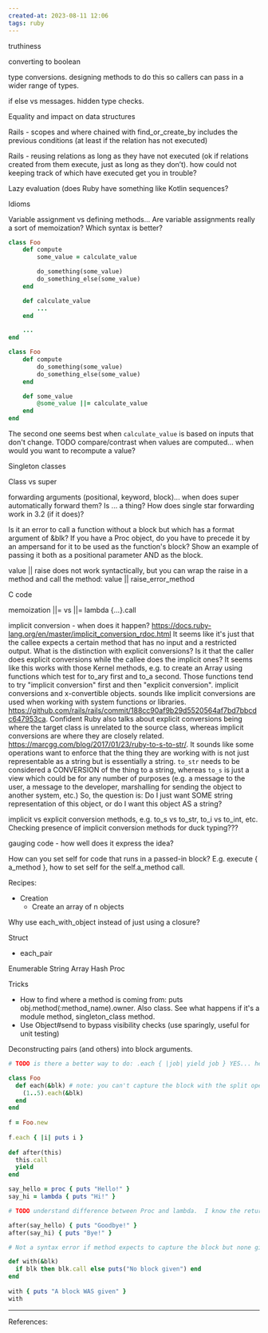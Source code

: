 ```yaml
---
created-at: 2023-08-11 12:06
tags: ruby
---
```


truthiness

converting to boolean

type conversions. designing methods to do this so callers can pass in a wider range of types.

if else vs messages. hidden type checks.

Equality and impact on data structures

Rails - scopes and where chained with find_or_create_by includes the previous conditions (at least if the relation has not executed)

Rails - reusing relations as long as they have not executed (ok if relations created from them execute, just as long as they don’t). how could not keeping track of which have executed get you in trouble?

Lazy evaluation (does Ruby have something like Kotlin sequences?

Idioms

Variable assignment vs defining methods... Are variable assignments really a sort of memoization? Which syntax is better?

```ruby
class Foo
	def compute
		some_value = calculate_value

		do_something(some_value)
		do_something_else(some_value)
	end

	def calculate_value
		...
	end

	...
end
```

```ruby
class Foo
	def compute
		do_something(some_value)
		do_something_else(some_value)
	end

	def some_value
		@some_value ||= calculate_value
	end
end
```

The second one seems best when `calculate_value` is based on inputs that don't change.
TODO compare/contrast when values are computed... when would you want to recompute a value?

Singleton classes

Class vs super

forwarding arguments (positional, keyword, block)... when does super automatically forward them?
Is ... a thing? How does single star forwarding work in 3.2 (if it does)?

Is it an error to call a function without a block but which has a format argument of &blk? If you have a Proc object, do you have to precede it by an ampersand for it to be used as the function's block? Show an example of passing it both as a positional parameter AND as the block.

value || raise does not work syntactically, but you can wrap the raise in a method and call the method: value || raise_error_method

C code

memoization ||= vs ||= lambda {...}.call

implicit conversion - when does it happen? https://docs.ruby-lang.org/en/master/implicit_conversion_rdoc.html It seems like it's just that the callee expects a certain method that has no input and a restricted output. What is the distinction with explicit conversions? Is it that the caller does explicit conversions while the callee does the implicit ones? It seems like this works with those Kernel methods, e.g. to create an Array using functions which test for to_ary first and to_a second. Those functions tend to try "implicit conversion" first and then "explicit conversion". implicit conversions and x-convertible objects. sounds like implicit conversions are used when working with system functions or libraries. https://github.com/rails/rails/commit/188cc90af9b29d5520564af7bd7bbcdc647953ca. Confident Ruby also talks about explicit conversions being where the target class is unrelated to the source class, whereas implicit conversions are where they are closely related. https://marcgg.com/blog/2017/01/23/ruby-to-s-to-str/. It sounds like some operations want to enforce that the thing they are working with is not just representable as a string but is essentially a string. `to_str` needs to be considered a CONVERSION of the thing to a string, whereas `to_s` is just a view which could be for any number of purposes (e.g. a message to the user, a message to the developer, marshalling for sending the object to another system, etc.) So, the question is: Do I just want SOME string representation of this object, or do I want this object AS a string?

implicit vs explicit conversion methods, e.g. to_s vs to_str, to_i vs to_int, etc. Checking presence of implicit conversion methods for duck typing???

gauging code - how well does it express the idea?

How can you set self for code that runs in a passed-in block? E.g. execute { a_method }, how to set self for the self.a_method call.

Recipes:
- Creation
	- Create an array of n objects


Why use each_with_object instead of just using a closure?

Struct
- each_pair

Enumerable
String
Array
Hash
Proc


Tricks
- How to find where a method is coming from: puts obj.method(:method_name).owner. Also class. See what happens if it's a module method, singleton_class method.
- Use Object#send to bypass visibility checks (use sparingly, useful for unit testing)

Deconstructing pairs (and others) into block arguments.

```ruby
# TODO is there a better way to do: .each { |job| yield job } YES... here's an example of forwarding to another each:  

class Foo  
  def each(&blk) # note: you can't capture the block with the split operator, e.g. `*args`. You need to use &.  
    (1..5).each(&blk)  
  end  
end  
  
f = Foo.new  
 
f.each { |i| puts i }  
  
def after(this)  
  this.call  
  yield  
end  

say_hello = proc { puts "Hello!" }  
say_hi = lambda { puts "Hi!" }  

# TODO understand difference between Proc and lambda.  I know the return behavior is one thing.  

after(say_hello) { puts "Goodbye!" }  
after(say_hi) { puts "Bye!" }  

# Not a syntax error if method expects to capture the block but none given... just becomes nil

def with(&blk)  
  if blk then blk.call else puts("No block given") end  
end  
  
with { puts "A block WAS given" }  
with
```


---
References:

